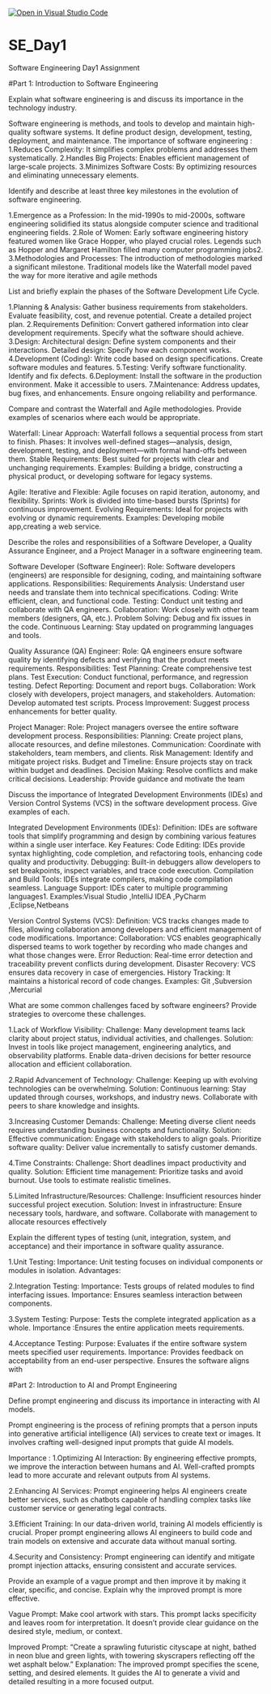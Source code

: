 [![Open in Visual Studio Code](https://classroom.github.com/assets/open-in-vscode-2e0aaae1b6195c2367325f4f02e2d04e9abb55f0b24a779b69b11b9e10269abc.svg)](https://classroom.github.com/online_ide?assignment_repo_id=15567269&assignment_repo_type=AssignmentRepo)
# SE_Day1
Software Engineering Day1 Assignment

#Part 1: Introduction to Software Engineering

Explain what software engineering is and discuss its importance in the technology industry.

Software engineering is  methods, and tools to develop and maintain high-quality software systems. It define product design, development, testing, deployment, and maintenance.
The importance of software engineering : 
1.Reduces Complexity: It simplifies complex problems and addresses them systematically.
2.Handles Big Projects: Enables efficient management of large-scale projects.
3.Minimizes Software Costs: By optimizing resources and eliminating unnecessary  elements.


Identify and describe at least three key milestones in the evolution of software engineering.

1.Emergence as a Profession:
In the mid-1990s to mid-2000s, software engineering solidified its status alongside computer science and traditional engineering fields.
2.Role of Women:
Early software engineering history featured women like Grace Hopper, who played crucial roles.
Legends such as Hopper and Margaret Hamilton filled many computer programming jobs2.
3.Methodologies and Processes:
The introduction of methodologies marked a significant milestone.
Traditional models like the Waterfall model paved the way for more iterative and agile methods

List and briefly explain the phases of the Software Development Life Cycle.

1.Planning & Analysis:
Gather business requirements from stakeholders.
Evaluate feasibility, cost, and revenue potential.
Create a detailed project plan.
2.Requirements Definition:
Convert gathered information into clear development requirements.
Specify what the software should achieve.
3.Design:
Architectural design: Define system components and their interactions.
Detailed design: Specify how each component works.
4.Development (Coding):
Write code based on design specifications.
Create software modules and features.
5.Testing:
Verify software functionality.
Identify and fix defects.
6.Deployment:
Install the software in the production environment.
Make it accessible to users.
7.Maintenance:
Address updates, bug fixes, and enhancements.
Ensure ongoing reliability and performance.


Compare and contrast the Waterfall and Agile methodologies. Provide examples of scenarios where each would be appropriate.

Waterfall:
Linear Approach: Waterfall follows a sequential process from start to finish.
Phases: It involves well-defined stages—analysis, design, development, testing, and deployment—with formal hand-offs between them.
Stable Requirements: Best suited for projects with clear and unchanging requirements.
Examples: Building a bridge, constructing a physical product, or developing software for legacy systems.

Agile:
Iterative and Flexible: Agile focuses on rapid iteration, autonomy, and flexibility.
Sprints: Work is divided into time-based bursts (Sprints) for continuous improvement.
Evolving Requirements: Ideal for projects with evolving or dynamic requirements.
Examples: Developing mobile app,creating a web service.    


Describe the roles and responsibilities of a Software Developer, a Quality Assurance Engineer, and a Project Manager in a software engineering team.

Software Developer (Software Engineer):
Role: Software developers (engineers) are responsible for designing, coding, and maintaining software applications.
Responsibilities:
Requirements Analysis: Understand user needs and translate them into technical specifications.
Coding: Write efficient, clean, and functional code.
Testing: Conduct unit testing and collaborate with QA engineers.
Collaboration: Work closely with other team members (designers, QA, etc.).
Problem Solving: Debug and fix issues in the code.
Continuous Learning: Stay updated on programming languages and tools.

Quality Assurance (QA) Engineer:
Role: QA engineers ensure software quality by identifying defects and verifying that the product meets requirements.
Responsibilities:
Test Planning: Create comprehensive test plans.
Test Execution: Conduct functional, performance, and regression testing.
Defect Reporting: Document and report bugs.
Collaboration: Work closely with developers, project managers, and stakeholders.
Automation: Develop automated test scripts.
Process Improvement: Suggest process enhancements for better quality.

Project Manager:
Role: Project managers oversee the entire software development process.
Responsibilities:
Planning: Create project plans, allocate resources, and define milestones.
Communication: Coordinate with stakeholders, team members, and clients.
Risk Management: Identify and mitigate project risks.
Budget and Timeline: Ensure projects stay on track within budget and deadlines.
Decision Making: Resolve conflicts and make critical decisions.
Leadership: Provide guidance and motivate the team


Discuss the importance of Integrated Development Environments (IDEs) and Version Control Systems (VCS) in the software development process. Give examples of each.

Integrated Development Environments (IDEs):
Definition: IDEs are software tools that simplify programming and design by combining various features within a single user interface.
Key Features:
Code Editing: IDEs provide syntax highlighting, code completion, and refactoring tools, enhancing code quality and productivity.
Debugging: Built-in debuggers allow developers to set breakpoints, inspect variables, and trace code execution.
Compilation and Build Tools: IDEs integrate compilers, making code compilation seamless.
Language Support: IDEs cater to multiple programming languages1.
Examples:Visual Studio ,IntelliJ IDEA ,PyCharm ,Eclipse,Netbeans

Version Control Systems (VCS):
Definition: VCS tracks changes made to files, allowing collaboration among developers and efficient management of code modifications.
Importance:
Collaboration: VCS enables geographically dispersed teams to work together by recording who made changes and what those changes were.
Error Reduction: Real-time error detection and traceability prevent conflicts during development.
Disaster Recovery: VCS ensures data recovery in case of emergencies.
History Tracking: It maintains a historical record of code changes.
Examples: Git ,Subversion ,Mercurial

What are some common challenges faced by software engineers? Provide strategies to overcome these challenges.

1.Lack of Workflow Visibility:
Challenge: Many development teams lack clarity about project status, individual activities, and challenges.
Solution:
Invest in tools like project management, engineering analytics, and observability platforms.
Enable data-driven decisions for better resource allocation and efficient collaboration.

2.Rapid Advancement of Technology:
Challenge: Keeping up with evolving technologies can be overwhelming.
Solution:
Continuous learning: Stay updated through courses, workshops, and industry news.
Collaborate with peers to share knowledge and insights.

3.Increasing Customer Demands:
Challenge: Meeting diverse client needs requires understanding business concepts and functionality.
Solution:
Effective communication: Engage with stakeholders to align goals.
Prioritize software quality: Deliver value incrementally to satisfy customer demands.

 4.Time Constraints:
Challenge: Short deadlines impact productivity and quality.
Solution:
Efficient time management: Prioritize tasks and avoid burnout.
Use tools to estimate realistic timelines.

5.Limited Infrastructure/Resources:
Challenge: Insufficient resources hinder successful project execution.
Solution:
Invest in infrastructure: Ensure necessary tools, hardware, and software.
Collaborate with management to allocate resources effectively

Explain the different types of testing (unit, integration, system, and acceptance) and their importance in software quality assurance.

1.Unit Testing:
Importance: Unit testing focuses on individual components or modules in isolation.
Advantages:

2.Integration Testing:
Importance: Tests groups of related modules to find interfacing issues.
Importance: Ensures seamless interaction between components.

3.System Testing:
Purpose: Tests the complete integrated application as a whole.
Importance :Ensures the entire application meets requirements.

4.Acceptance Testing:
Purpose: Evaluates if the entire software system meets specified user requirements.
Importance:
Provides feedback on acceptability from an end-user perspective.
Ensures the software aligns with

#Part 2: Introduction to AI and Prompt Engineering


Define prompt engineering and discuss its importance in interacting with AI models.

Prompt engineering is the process of refining prompts that a person inputs into generative artificial intelligence (AI) services to create text or images. It involves crafting well-designed input prompts that guide AI models.

 Importance :
 1.Optimizing AI Interaction:
By engineering effective prompts, we improve the interaction between humans and AI.
Well-crafted prompts lead to more accurate and relevant outputs from AI systems.

2.Enhancing AI Services:
Prompt engineering helps AI engineers create better services, such as chatbots capable of handling complex tasks like customer service or generating legal contracts.

3.Efficient Training:
In our data-driven world, training AI models efficiently is crucial.
Proper prompt engineering allows AI engineers to build code and train models on extensive and accurate data without manual sorting.

4.Security and Consistency:
Prompt engineering can identify and mitigate prompt injection attacks, ensuring consistent and accurate services.


Provide an example of a vague prompt and then improve it by making it clear, specific, and concise. Explain why the improved prompt is more effective.

Vague Prompt:
Make cool artwork with stars.
This prompt lacks specificity and leaves room for interpretation. It doesn’t provide clear guidance on the desired style, medium, or context.

Improved Prompt:
“Create a sprawling futuristic cityscape at night, bathed in neon blue and green lights, with towering skyscrapers reflecting off the wet asphalt below.”
Explanation:
The improved prompt specifies the scene, setting, and desired elements. It guides the AI to generate a vivid and detailed resulting in a more focused output.


